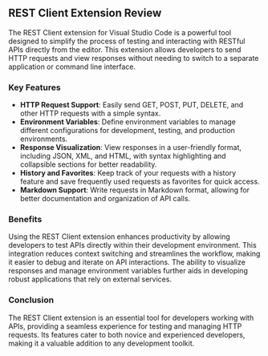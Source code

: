 ## REST Client Extension Review

The REST Client extension for Visual Studio Code is a powerful tool designed to simplify the process of testing and interacting with RESTful APIs directly from the editor. This extension allows developers to send HTTP requests and view responses without needing to switch to a separate application or command line interface.

### Key Features

- **HTTP Request Support**: Easily send GET, POST, PUT, DELETE, and other HTTP requests with a simple syntax.
- **Environment Variables**: Define environment variables to manage different configurations for development, testing, and production environments.
- **Response Visualization**: View responses in a user-friendly format, including JSON, XML, and HTML, with syntax highlighting and collapsible sections for better readability.
- **History and Favorites**: Keep track of your requests with a history feature and save frequently used requests as favorites for quick access.
- **Markdown Support**: Write requests in Markdown format, allowing for better documentation and organization of API calls.

### Benefits

Using the REST Client extension enhances productivity by allowing developers to test APIs directly within their development environment. This integration reduces context switching and streamlines the workflow, making it easier to debug and iterate on API interactions. The ability to visualize responses and manage environment variables further aids in developing robust applications that rely on external services.

### Conclusion

The REST Client extension is an essential tool for developers working with APIs, providing a seamless experience for testing and managing HTTP requests. Its features cater to both novice and experienced developers, making it a valuable addition to any development toolkit.